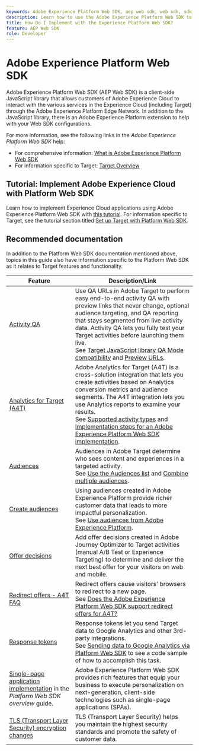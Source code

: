 ```yaml
---
keywords: Adobe Experience Platform Web SDK, aep web sdk, web sdk, sdk, adobe experience cloud, platform edge network, adobe experience platform edge network, edge network, aep edge network, Adobe Experience Platform Web SDK0
description: Learn how to use the Adobe Experience Platform Web SDK to interact with the various services in the Adobe Experience Cloud through the AEP Edge Network.
title: How Do I Implement with the Experience Platform Web SDK?
feature: AEP Web SDK
role: Developer
---
```

# Adobe Experience Platform Web SDK

Adobe Experience Platform Web SDK (AEP Web SDK) is a client-side JavaScript library that allows customers of Adobe Experience Cloud to interact with the various services in the Experience Cloud (including Target) through the Adobe Experience Platform Edge Network. In addition to the JavaScript library, there is an Adobe Experience Platform extension to help with your Web SDK configurations.

For more information, see the following links in the *Adobe Experience Platform Web SDK* help:

* For comprehensive information: [What is Adobe Experience Platform Web SDK](https://experienceleague.adobe.com/docs/experience-platform/edge/home.html)
* For information specific to Target: [Target Overview](https://experienceleague.adobe.com/docs/experience-platform/edge/personalization/adobe-target/target-overview.html)

## Tutorial: Implement Adobe Experience Cloud with Platform Web SDK

Learn how to implement Experience Cloud applications using Adobe Experience Platform Web SDK with [this tutorial](https://experienceleague.adobe.com/docs/platform-learn/implement-web-sdk/overview.html). For information specific to Target, see the tutorial section titled [Set up Target with Platform Web SDK](https://experienceleague.adobe.com/docs/platform-learn/implement-web-sdk/applications-setup/setup-target.html).

## Recommended documentation

In addition to the Platform Web SDK documentation mentioned above, topics in this guide also have information specific to the Platform Web SDK as it relates to Target features and functionality.

|Feature|Description/Link|
| --- | --- |
|[Activity QA](https://experienceleague.adobe.com/docs/target/using/activities/activity-qa/activity-qa.html)|Use QA URLs in Adobe Target to perform easy end-to-end activity QA with preview links that never change, optional audience targeting, and QA reporting that stays segmented from live activity data. Activity QA lets you fully test your Target activities before launching them live.<br />See [Target JavaScript library QA Mode compatibility](https://experienceleague.adobe.com/docs/target/using/activities/activity-qa/activity-qa.html#compatibility) and [Preview URLs](https://experienceleague.adobe.com/docs/target/using/activities/activity-qa/activity-qa.html#preview).|
|[Analytics for Target (A4T)](https://experienceleague.adobe.com/docs/target/using/integrate/a4t/a4t.html)| Adobe Analytics for Target (A4T) is a cross-solution integration that lets you create activities based on Analytics conversion metrics and audience segments. The A4T integration lets you use Analytics reports to examine your results.<br />See [Supported activity types](https://experienceleague.adobe.com/docs/target/using/integrate/a4t/a4t.html#section_F487896214BF4803AF78C552EF1669AA) and [Implementation steps for an Adobe Experience Platform Web SDK implementation](https://experienceleague.adobe.com/docs/target/using/integrate/a4t/a4timplementation.html#platform).|
|[Audiences](https://experienceleague.adobe.com/docs/target/using/audiences/target.html)|Audiences in Adobe Target determine who sees content and experiences in a targeted activity.<br />See [Use the Audiences list](https://experienceleague.adobe.com/docs/target/using/audiences/create-audiences/audiences.html#use-list) and [Combine multiple audiences](https://experienceleague.adobe.com/docs/target/using/audiences/combining-multiple-audiences.html).|
|[Create audiences](https://experienceleague.adobe.com/docs/target/using/audiences/create-audiences/audiences.html)|Using audiences created in Adobe Experience Platform provide richer customer data that leads to more impactful personalization.<br />See [Use audiences from Adobe Experience Platform](https://experienceleague.adobe.com/docs/target/using/audiences/create-audiences/audiences.html#aep).|
|[Offer decisions](https://experienceleague.adobe.com/docs/target/using/integrate/ajo/offer-decision.html)|Add offer decisions created in Adobe Journey Optimizer to Target activities (manual A/B Test or Experience Targeting) to determine and deliver the next best offer for your visitors on web and mobile.|
|[Redirect offers - A4T FAQ](https://experienceleague.adobe.com/docs/target/using/integrate/a4t/a4t-faq/a4t-faq-redirect-offers.html)|Redirect offers cause visitors' browsers to redirect to a new page.<br />See [Does the Adobe Experience Platform Web SDK support redirect offers for A4T?](https://experienceleague.adobe.com/docs/target/using/integrate/a4t/a4t-faq/a4t-faq-redirect-offers.html#platform)|
|[Response tokens](https://experienceleague.adobe.com/docs/target/using/administer/response-tokens.html)|Response tokens let you send Target data to Google Analytics and other 3rd-party integrations.<br />See [Sending data to Google Analytics via Platform Web SDK](https://experienceleague.adobe.com/docs/target/using/administer/response-tokens.html#sending-data-to-google-analytics-via-platform-web-sdk) to see a code sample of how to accomplish this task.|
|[Single-page application implementation](https://experienceleague.adobe.com/docs/experience-platform/edge/personalization/adobe-target/spa-implementation.html) in the *Platform Web SDK overview* guide. |Adobe Experience Platform Web SDK provides rich features that equip your business to execute personalization on next-generation, client-side technologies such as single-page applications (SPAs).|
|[TLS (Transport Layer Security) encryption changes](../../before-implement/tls-transport-layer-security-encryption.md)|TLS (Transport Layer Security) helps you maintain the highest security standards and promote the safety of customer data.|
